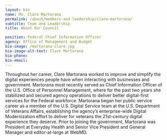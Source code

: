 ```yaml
---
layout: bio
name: Ms. Clare Martorana
permalink: /about/members-and-leadership/clare-martorana/
subtitle: Team and Leadership
title: About Our Council

position: Federal Chief Information Officer
agency: Office of Management and Budget
bio-image: /martorana-clare.jpg
bio-image-alt-text: Clare Martorana
bio-phone:
bio-email:
---
```


Throughout her career, Clare Martorana worked to improve and simplify the digital experiences people have when interacting with businesses and government. Martorana most recently served as Chief Information Officer of the U.S. Office of Personnel Management, where for the past two years she stabilized and secured agency operations to deliver better digital-first services for the Federal workforce. Martorana began her public service career as a member of the U.S. Digital Service team at the U.S. Department of Veterans Affairs, establishing the agency’s enterprise-wide Digital Modernization effort to deliver for veterans the 21st-century digital experience they deserve. Prior to joining the government, Martorana was President at Everyday Health and Senior Vice President and General Manager and editor-at-large at WebMD.
